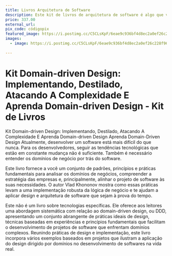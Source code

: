 ```yaml
---
title: Livros Arquitetura de Software
description: Este kit de livros de arquitetura de software é algo que vai além de um simples presente; é um verdadeiro investimento no meu futuro profissional. Com esses  livros, vou conseguir aprimorar minhas habilidades e me preparar melhor para os desafios da minha carreira. Sua ajuda aqui significa mais do que conhecimento técnico, é uma forma de construir, tijolo a tijolo, um caminho sólido para um futuro cheio de realizações. Eu ficaria imensamente grato pela oportunidade de aprender mais e crescer como profissional
price: 337.00
external_url: 
pix_code: códigopix
featured_image: https://i.postimg.cc/C5CLsKpF/6eae9c936bf4d8ec2a0ef26c228f969a.webp
images:
  - image: https://i.postimg.cc/C5CLsKpF/6eae9c936bf4d8ec2a0ef26c228f969a.webp
   
---
```

# Kit Domain-driven Design: Implementando, Destilado, Atacando A Complexidade E Aprenda Domain-driven Design - Kit de Livros

Kit Domain-driven Design: Implementando, Destilado, Atacando A Complexidade E Aprenda Domain-driven Design
Aprenda Domain-Driven Design Atualmente, desenvolver um software está mais difícil do que nunca. Para os desenvolvedores, seguir as tendências tecnológicas que estão em constante mudança não é suficiente. Também é necessário entender os domínios de negócio por trás do software. 

Este livro fornece a você um conjunto de padrões, princípios e práticas fundamentais para analisar os domínios de negócios, compreender a estratégia das empresas e, principalmente, alinhar o projeto de software às suas necessidades. O autor Vlad Khononov mostra como essas práticas levam a uma implementação robusta da lógica de negócio e te ajudam a aplicar design e arquitetura de software que sejam à prova do tempo. 

Este não é um livro sobre tecnologias específicas. Ele oferece aos leitores uma abordagem sistemática com relação ao domain-driven design, ou DDD, apresentando um conjunto abrangente de práticas ideais de design, técnicas baseadas em experiências e princípios fundamentais que facilitam o desenvolvimento de projetos de software que enfrentam domínios complexos. Reunindo práticas de design e implementação, este livro incorpora vários exemplos baseados em projetos que ilustram a aplicação do design dirigido por domínios no desenvolvimento de softwares na vida real.